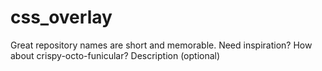 # css_overlay
Great repository names are short and memorable. Need inspiration? How about crispy-octo-funicular?  Description (optional)
